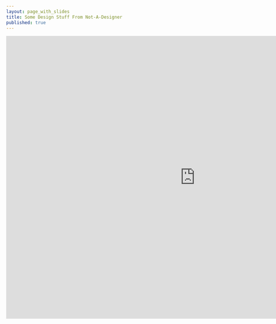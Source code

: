 ```yaml
---
layout: page_with_slides
title: Some Design Stuff From Not-A-Designer
published: true
---
```


<iframe src="https://brunchlabs.slides.com/timtregubov/cs52-design/embed?token=V_2e22W9&style=light" width="1024" height="768" scrolling="no" frameborder="0" webkitallowfullscreen mozallowfullscreen allowfullscreen></iframe>